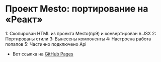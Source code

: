 # Проект Mesto: портирование на «Реакт»
  1: Скопирован HTML из проекта Mesto(пр9) и конвертирован  в JSX
  2: Портированы стили
  3: Вынесены компоненты 
  4: Настроена работа попапов
  5: Частично подключено Api
* Вот ссылка на [GitHub Pages](https://firsakovds.github.io/mesto-react/index.html) 
